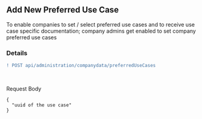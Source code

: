 ## Add New Preferred Use Case

To enable companies to set / select preferred use cases and to receive use case specific documentation; company admins get enabled to set company preferred use cases
<br>
 
### Details

```diff
! POST api/administration/companydata/preferredUseCases
```
 
<br>

Request Body

    {
      "uuid of the use case"
    }

<br>
<br>
